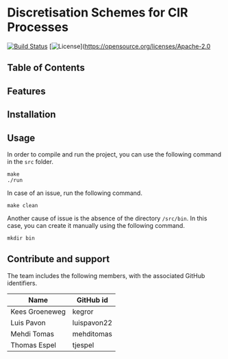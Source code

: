 # Discretisation Schemes for CIR Processes
[![Build Status](https://travis-ci.com/tjespel/discretization-schemes-cir-processes.svg?token=H7bzknKpKUjcDxrX949q&branch=master)](https://travis-ci.com/tjespel/discretization-schemes-cir-processes) [![License](https://img.shields.io/badge/License-Apache%202.0-blue.svg)](https://opensource.org/licenses/Apache-2.0


## Table of Contents

## Features

## Installation

## Usage

In order to compile and run the project, you can use the following command in the `src` folder.

```
make
./run
```

In case of an issue, run the following command.

```
make clean
```

Another cause of issue is the absence of the directory `/src/bin`. In this case, you can create it manually using the following command.
```
mkdir bin
```

## Contribute and support

The team includes the following members, with the associated GitHub identifiers.

| Name | GitHub id |
| --- | --- |
|Kees Groeneweg|kegror|
|Luis Pavon|luispavon22|
|Mehdi Tomas|mehditomas|
|Thomas Espel|tjespel|
